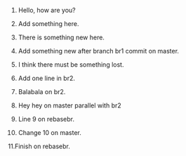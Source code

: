 1. Hello, how are you?

2. Add something here.

3. There is something new here.
  
5. Add something new after branch br1 commit on master.

4. I think there must be something lost.

6. Add one line in br2.

8. Balabala on br2.

7. Hey hey on master parallel with br2

9. Line 9 on rebasebr.

10. Change 10 on master.

11.Finish on rebasebr.
